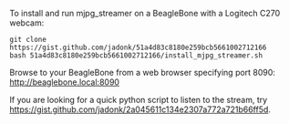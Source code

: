 To install and run mjpg_streamer on a BeagleBone with a Logitech C270 webcam:

    git clone https://gist.github.com/jadonk/51a4d83c8180e259bcb5661002712166
    bash 51a4d83c8180e259bcb5661002712166/install_mjpg_streamer.sh

Browse to your BeagleBone from a web browser specifying port 8090: http://beaglebone.local:8090

If you are looking for a quick python script to listen to the stream, try https://gist.github.com/jadonk/2a045611c134e2307a772a721b66ff5d.